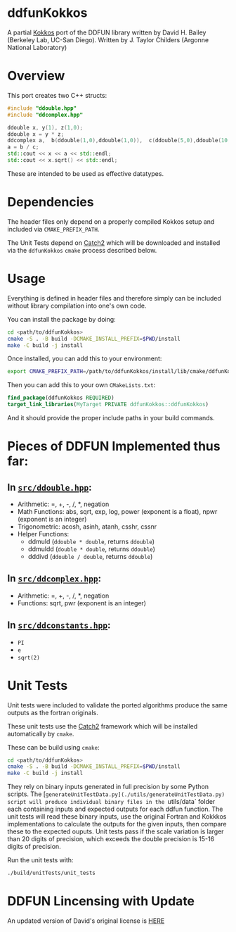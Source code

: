 # ddfunKokkos
A partial [Kokkos](https://github.com/kokkos/kokkos) port of the DDFUN library written by David H. Bailey (Berkeley Lab, UC-San Diego).
Written by J. Taylor Childers (Argonne National Laboratory)

# Overview

This port creates two C++ structs:
```C++
#include "ddouble.hpp"
#include "ddcomplex.hpp"

ddouble x, y(1), z(1,0);
ddouble x = y * z;
ddcomplex a,  b(ddouble(1,0),ddouble(1,0)),  c(ddouble(5,0),ddouble(10,0));
a = b / c;
std::cout << x << a << std::endl;
std::cout << x.sqrt() << std::endl;
```
These are intended to be used as effective datatypes.

# Dependencies

The header files only depend on a properly compiled Kokkos setup and included via `CMAKE_PREFIX_PATH`.

The Unit Tests depend on [Catch2](https://github.com/catchorg/Catch2) which will be downloaded and installed via the `ddfunKokkos` `cmake` process described below.

# Usage

Everything is defined in header files and therefore simply can be included without library compilation into one's own code. 

You can install the package by doing:
``` bash
cd <path/to/ddfunKokkos>
cmake -S . -B build -DCMAKE_INSTALL_PREFIX=$PWD/install
make -C build -j install
```

Once installed, you can add this to your environment:
```bash
export CMAKE_PREFIX_PATH=/path/to/ddfunKokkos/install/lib/cmake/ddfunKokkos
```
Then you can add this to your own `CMakeLists.txt`:
```cmake
find_package(ddfunKokkos REQUIRED)
target_link_libraries(MyTarget PRIVATE ddfunKokkos::ddfunKokkos)
```

And it should provide the proper include paths in your build commands.

# Pieces of DDFUN Implemented thus far:

## In [`src/ddouble.hpp`](./src/ddouble.hpp):
* Arithmetic: =, +, -, /, *, negation
* Math Functions: abs, sqrt, exp, log, power (exponent is a float), npwr (exponent is an integer)
* Trigonometric: acosh, asinh, atanh, csshr, cssnr
* Helper Functions:
   * ddmuld (`ddouble * double`, returns `ddouble`)
   * ddmuldd (`double * double`, returns `ddouble`)
   * dddivd (`ddouble / double`, returns `ddouble`)

## In [`src/ddcomplex.hpp`](./src/ddcomplex.hpp):
* Arithmetic: =, +, -, /, *, negation
* Functions: sqrt, pwr (exponent is an integer)

## In [`src/ddconstants.hpp`](./src/ddconstants.hpp):
* `PI`
* `e`
* `sqrt(2)`

# Unit Tests

Unit tests were included to validate the ported algorithms produce the same outputs as the fortran originals.

These unit tests use the [Catch2](https://github.com/catchorg/Catch2) framework which will be installed automatically by `cmake`.

These can be build using `cmake`:
``` bash
cd <path/to/ddfunKokkos>
cmake -S . -B build -DCMAKE_INSTALL_PREFIX=$PWD/install
make -C build -j install
```

They rely on binary inputs generated in full precision by some Python scripts. The [`generateUnitTestData.py](./utils/generateUnitTestData.py) script will produce individual binary files in the `utils/data` folder each containing inputs and expected outputs for each ddfun function. The unit tests will read these binary inputs, use the original Fortran and Kokkkos implementations to calculate the outputs for the given inputs, then compare these to the expected ouputs. Unit tests pass if the scale variation is larger than 20 digits of precision, which exceeds the double precision is 15-16 digits of precision.

Run the unit tests with:
```bash
./build/unitTests/unit_tests
```

# DDFUN Lincensing with Update

An updated version of David's original license is [HERE](./DHB-License.txt)

